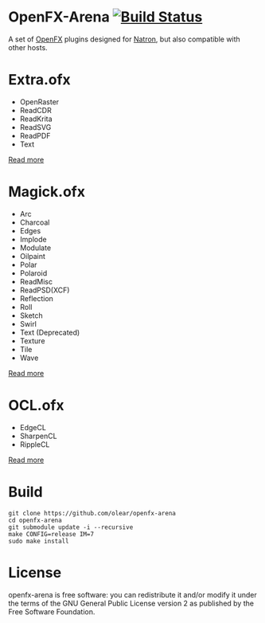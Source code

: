 OpenFX-Arena [![Build Status](https://travis-ci.org/olear/openfx-arena.svg)](https://travis-ci.org/olear/openfx-arena)
============

A set of [OpenFX](http://openfx.sf.net) plugins designed for [Natron](http://natron.fr), but also compatible with other hosts.

Extra.ofx
=========

 * OpenRaster
 * ReadCDR
 * ReadKrita
 * ReadSVG
 * ReadPDF
 * Text

[Read more](Extra/README.md)

Magick.ofx
==========

 * Arc
 * Charcoal
 * Edges
 * Implode
 * Modulate
 * Oilpaint
 * Polar
 * Polaroid
 * ReadMisc
 * ReadPSD(XCF)
 * Reflection
 * Roll
 * Sketch
 * Swirl
 * Text (Deprecated)
 * Texture
 * Tile
 * Wave

[Read more](Magick/README.md)

OCL.ofx
=======

 * EdgeCL
 * SharpenCL
 * RippleCL

[Read more](OCL/README.md)

Build
=====

```
git clone https://github.com/olear/openfx-arena
cd openfx-arena
git submodule update -i --recursive
make CONFIG=release IM=7
sudo make install
```

License
=======

openfx-arena is free software: you can redistribute it and/or modify it under the terms of the GNU General Public License version 2 as published by the Free Software Foundation.
